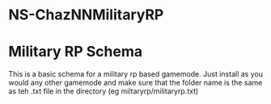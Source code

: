# NS-ChazNNMilitaryRP

Military RP Schema
=============

This is a basic schema for a military rp based gamemode. Just install as you would any other gamemode and make sure that the folder name is the same as teh .txt file in the directory (eg miltaryrp/militaryrp.txt)
